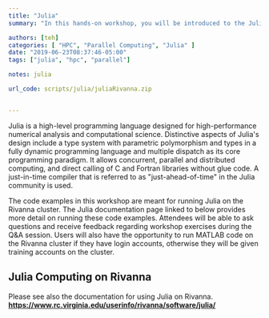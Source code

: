 ```yaml
---
title: "Julia"
summary: "In this hands-on workshop, you will be introduced to the Julia programming language and its use on the Rivanna HPC cluster."

authors: [teh]
categories: [ "HPC", "Parallel Computing", "Julia" ]
date: "2019-06-23T08:37:46-05:00"
tags: ["julia", "hpc", "parallel"]

notes: julia

url_code: scripts/julia/juliaRivanna.zip


---
```

Julia is a high-level programming language designed for high-performance numerical analysis and computational science. Distinctive aspects of Julia's design include a type system with parametric polymorphism and types in a fully dynamic programming language and multiple dispatch as its core programming paradigm. It allows concurrent, parallel and distributed computing, and direct calling of C and Fortran libraries without glue code. A just-in-time compiler that is referred to as "just-ahead-of-time" in the Julia community is used.

The code examples in this workshop are meant for running Julia on the Rivanna cluster. The Julia documentation page linked to below provides more detail on running these code examples. Attendees will be able to ask questions and receive feedback regarding workshop exercises during the Q&A session. Users will also have the opportunity to run MATLAB code on the Rivanna cluster if they have login accounts, otherwise they will be given training accounts on the cluster.

## Julia Computing on Rivanna

Please see also the documentation for using Julia on Rivanna.
 **<a href="https://www.rc.virginia.edu/userinfo/rivanna/software/julia/" target="_blank">https://www.rc.virginia.edu/userinfo/rivanna/software/julia/</a>**
